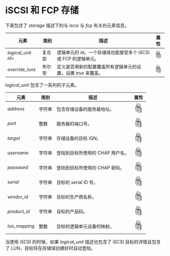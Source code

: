 # iSCSI 和 FCP 存储

下表包含了 *storage* 描述下的与 *iscsi* 与 *fcp* 有关的元素信息。

|元素|类别|描述|属性|
|----|----|----|----|
|*logical\_unit id=*|复合型|逻辑单元的 *id*。一个存储域也能接受多个 iSCSI 或 FCP 的逻辑单元。|![](../images/lock.png)|
|*override\_luns*|布尔型|定义是否用新的配置覆盖所有逻辑单元的设置，设置 *true* 来覆盖。|![](../images/lock.png)|

*logical\_unit* 包含了一系列的子元素。

|元素|类别|描述|属性|
|----|----|----|----|
|*address*|字符串|包含存储设备的服务器地址。|![](../images/lock.png)|
|*port*|整数|服务器的端口号。|![](../images/lock.png)|
|*target*|字符串|存储设备的目标 IQN。|![](../images/lock.png)|
|*username*|字符串|登陆到目标所使用的 CHAP 用户名。|![](../images/lock.png)|
|*password*|字符串|登陆到目标所使用的 CHAP 密码。|![](../images/lock.png)|
|*serial*|字符串|目标的 serial ID 号。|![](../images/lock.png)|
|*vendor\_id*|字符串|目标的生产商名称。|![](../images/lock.png)|
|*product\_id*|字符串|目标的产品码。|![](../images/lock.png)|
|*lun\_mapping*|整数|目标的逻辑单元设备的映射。|![](../images/lock.png)|

当使用 iSCSI 的时候，如果 *logical\_unit* 描述也包含了 iSCSI
目标的详情且包含了 LUN，目标将在存储域创建好时自动登陆。
